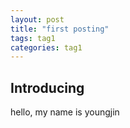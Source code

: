 ```yaml
---
layout: post
title: "first posting"
tags: tag1
categories: tag1
---
```


## Introducing

hello, my name is youngjin

